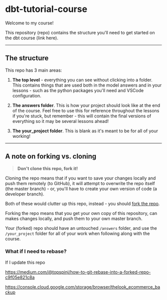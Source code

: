 # dbt-tutorial-course

Welcome to my course!

This repository (repo) contains the structure you'll need to get started on the dbt course (link here).

---

## The structure
This repo has 3 main areas:
1. **The top level** - everything you can see without clicking into a folder. This contains things that are used both in the model answers and in your lessons - such as the python packages you'll need and VSCode configuration.

2. **The answers folder**. This is how your project should look like at the end of the course. Feel free to use this for reference throughout the lessons if you're stuck, but remember - this will contain the final versions of everything so it may be several lessons ahead!

3. **The your_project folder**. This is blank as it's meant to be for all of your working!

---
## A note on forking vs. cloning
> **Don't clone this repo, fork it!**

Cloning the repo means that if you want to save your changes locally and push them remotely (to GitHub), it will attempt to overwrite the repo itself (the master branch) - or, you'll have to create your own version of code (a developer branch).

Both of these would clutter up this repo, instead - you should [fork the repo](https://docs.github.com/en/get-started/quickstart/fork-a-repo).

Forking the repo means that you get your own copy of this repository, can makes changes locally, and push them to your own master branch.

Your (forked) repo should have an untouched `/answers` folder, and use the `/your_project` folder for all of your work when following along with the course.

### What if I need to rebase?

If I update this repo

https://medium.com/@topspinj/how-to-git-rebase-into-a-forked-repo-c9f05e821c8a

https://console.cloud.google.com/storage/browser/thelook_ecommerce_backup
